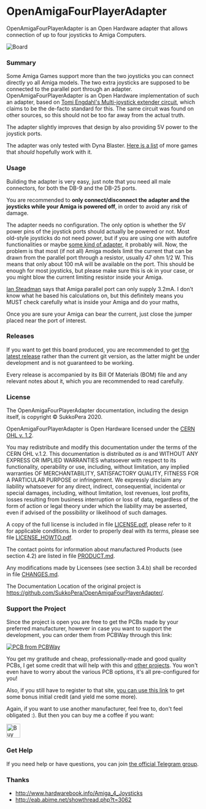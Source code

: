 # OpenAmigaFourPlayerAdapter
OpenAmigaFourPlayerAdapter is an Open Hardware adapter that allows connection of up to four joysticks to Amiga Computers.

![Board](https://raw.githubusercontent.com/SukkoPera/OpenAmigaFourPlayerAdapter/master/img/render-top.png)

### Summary
Some Amiga Games support more than the two joysticks you can connect directly yo all Amiga models. The two extra joysticks are supposed to be connected to the parallel port through an adapter. OpenAmigaFourPlayerAdapter is an Open Hardware implementation of such an adapter, based on [Tomi Engdahl's Multi-joystick extender circuit](https://www.epanorama.net/documents/joystick/amiga_circuits.html), which claims to be the de-facto standard for this. The same circuit was found on other sources, so this should not be too far away from the actual truth.

The adapter slightly improves that design by also providing 5V power to the joystick ports.

The adapter was only tested with Dyna Blaster. [Here is a list](http://eab.abime.net/showthread.php?t=3062) of more games that *should* hopefully work with it.

### Usage
Building the adapter is very easy, just note that you need all male connectors, for both the DB-9 and the DB-25 ports.

You are recommended to **only connect/disconnect the adapter and the joysticks while your Amiga is powered off**, in order to avoid any risk of damage.

The adapter needs no configuration. The only option is whether the 5V power pins of the joystick ports should actually be powered or not. Most old-style joysticks do not need power, but if you are using one with autofire functionalities or maybe [some kind of adapter](https://github.com/SukkoPera/OpenPSX2AmigaPadAdapter), it probably will. Now, the problem is that most (if not all) Amiga models limit the current that can be drawn from the parallel port through a resistor, usually 47 ohm 1/2 W. This means that only about 100 mA will be available on the port. This should be enough for most joysticks, but please make sure this is ok in your case, or you might blow the current limiting resistor inside your Amiga.

[Ian Steadman](http://www.ianstedman.co.uk/Amiga/amiga_h_w/parallel_port/parallel_port.html) says that Amiga parallel port can only supply 3.2mA. I don't know what he based his calculations on, but this definitely means you MUST check carefully what is inside your Amiga and do your maths,

Once you are sure your Amiga can bear the current, just close the jumper placed near the port of interest.

### Releases
If you want to get this board produced, you are recommended to get [the latest release](https://github.com/SukkoPera/OpenAmigaFourPlayerAdapter/releases) rather than the current git version, as the latter might be under development and is not guaranteed to be working.

Every release is accompanied by its Bill Of Materials (BOM) file and any relevant notes about it, which you are recommended to read carefully.

### License
The OpenAmigaFourPlayerAdapter documentation, including the design itself, is copyright &copy; SukkoPera 2020.

OpenAmigaFourPlayerAdapter is Open Hardware licensed under the [CERN OHL v. 1.2](http://ohwr.org/cernohl).

You may redistribute and modify this documentation under the terms of the CERN OHL v.1.2. This documentation is distributed *as is* and WITHOUT ANY EXPRESS OR IMPLIED WARRANTIES whatsoever with respect to its functionality, operability or use, including, without limitation, any implied warranties OF MERCHANTABILITY, SATISFACTORY QUALITY, FITNESS FOR A PARTICULAR PURPOSE or infringement. We expressly disclaim any liability whatsoever for any direct, indirect, consequential, incidental or special damages, including, without limitation, lost revenues, lost profits, losses resulting from business interruption or loss of data, regardless of the form of action or legal theory under which the liability may be asserted, even if advised of the possibility or likelihood of such damages.

A copy of the full license is included in file [LICENSE.pdf](LICENSE.pdf), please refer to it for applicable conditions. In order to properly deal with its terms, please see file [LICENSE_HOWTO.pdf](LICENSE_HOWTO.pdf).

The contact points for information about manufactured Products (see section 4.2) are listed in file [PRODUCT.md](PRODUCT.md).

Any modifications made by Licensees (see section 3.4.b) shall be recorded in file [CHANGES.md](CHANGES.md).

The Documentation Location of the original project is https://github.com/SukkoPera/OpenAmigaFourPlayerAdapter/.

### Support the Project
Since the project is open you are free to get the PCBs made by your preferred manufacturer, however in case you want to support the development, you can order them from PCBWay through this link:

[![PCB from PCBWay](https://www.pcbway.com/project/img/images/frompcbway.png)](https://www.pcbway.com/project/shareproject/OpenAmigaFourPlayerAdapter_V1.html)

You get my gratitude and cheap, professionally-made and good quality PCBs, I get some credit that will help with this and [other projects](https://www.pcbway.com/project/member/shareproject/?bmbid=41100). You won't even have to worry about the various PCB options, it's all pre-configured for you!

Also, if you still have to register to that site, [you can use this link](https://www.pcbway.com/setinvite.aspx?inviteid=41100) to get some bonus initial credit (and yield me some more).

Again, if you want to use another manufacturer, feel free to, don't feel obligated :). But then you can buy me a coffee if you want:

<a href='https://ko-fi.com/L3L0U18L' target='_blank'><img height='36' style='border:0px;height:36px;' src='https://az743702.vo.msecnd.net/cdn/kofi2.png?v=2' border='0' alt='Buy Me a Coffee at ko-fi.com' /></a>

### Get Help
If you need help or have questions, you can join [the official Telegram group](https://t.me/joinchat/HUHdWBC9J9JnYIrvTYfZmg).

### Thanks
- http://www.hardwarebook.info/Amiga_4_Joysticks
- http://eab.abime.net/showthread.php?t=3062
